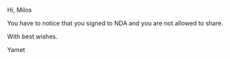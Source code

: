 Hi, Milos

You have to notice that you signed to NDA and you are not allowed to share.

With best wishes.

Yamet